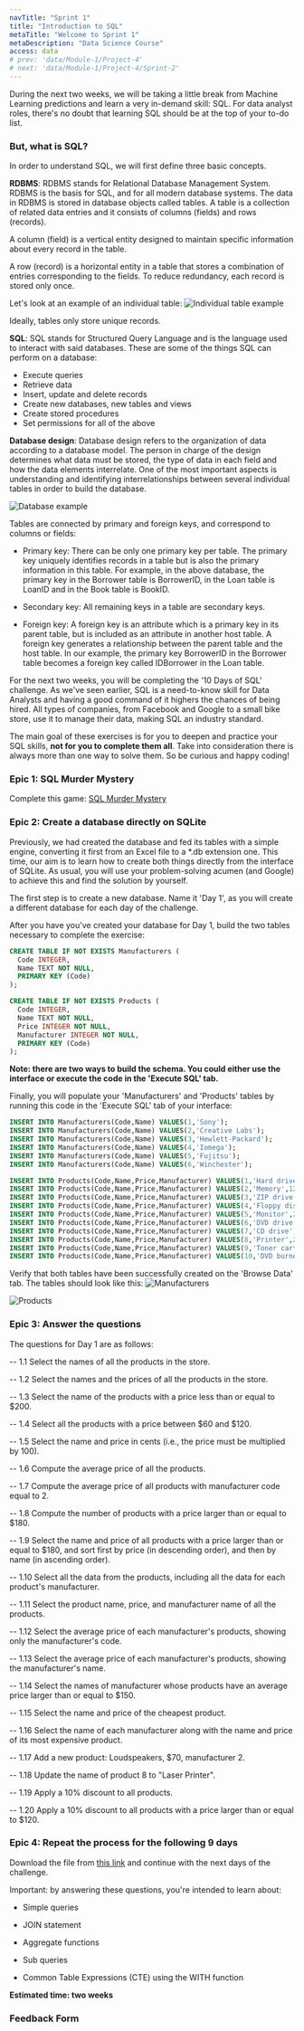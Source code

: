 ```yaml
---
navTitle: "Sprint 1"
title: "Introduction to SQL"
metaTitle: "Welcome to Sprint 1"
metaDescription: "Data Science Course"
access: data
# prev: 'data/Module-1/Project-4'
# next: 'data/Module-1/Project-4/Sprint-2'
---
```


During the next two weeks, we will be taking a little break from Machine Learning predictions and learn a very in-demand skill: SQL. For data analyst roles, there's no doubt that learning SQL should be at the top of your to-do list.

### But, what is SQL?

In order to understand SQL, we will first define three basic concepts.

**RDBMS**: RDBMS stands for Relational Database Management System. RDBMS is the basis for SQL, and for all modern database systems. The data in RDBMS is stored in database objects called tables. A table is a collection of related data entries and it consists of columns (fields) and rows (records).

A column (field) is a vertical entity designed to maintain specific information about every record in the table.

A row (record) is a horizontal entity in a table that stores a combination of entries corresponding to the fields. To reduce redundancy, each record is stored only once.

Let's look at an example of an individual table:
![Individual table example](./individual-table.png)

Ideally, tables only store unique records.

**SQL**: SQL stands for Structured Query Language and is the language used to interact with said databases. These are some of the things SQL can perform on a database:

- Execute queries
- Retrieve data
- Insert, update and delete records
- Create new databases, new tables and views
- Create stored procedures
- Set permissions for all of the above

**Database design**: Database design refers to the organization of data according to a database model. The person in charge of the design determines what data must be stored, the type of data in each field and how the data elements interrelate. One of the most important aspects is understanding and identifying interrelationships between several individual tables in order to build the database.

![Database example](./database-example.png)

Tables are connected by primary and foreign keys, and correspond to columns or fields:

- Primary key: There can be only one primary key per table. The primary key uniquely identifies records in a table but is also the primary information in this table. For example, in the above database, the primary key in the Borrower table is BorrowerID, in the Loan table is LoanID and in the Book table is BookID.

- Secondary key: All remaining keys in a table are secondary keys.

- Foreign key: A foreign key is an attribute which is a primary key in its parent table, but is included as an attribute in another host table. A foreign key generates a relationship between the parent table and the host table. In our example, the primary key BorrowerID in the Borrower table becomes a foreign key called IDBorrower in the Loan table.

For the next two weeks, you will be completing the '10 Days of SQL' challenge. As we've seen earlier, SQL is a need-to-know skill for Data Analysts and having a good command of it highers the chances of being hired. All types of companies, from Facebook and Google to a small bike store, use it to manage their data, making SQL an industry standard.

The main goal of these exercises is for you to deepen and practice your SQL skills, **not for you to complete them all**. Take into consideration there is always more than one way to solve them. So be curious and happy coding!

### Epic 1: SQL Murder Mystery

Complete this game: [SQL Murder Mystery](https://mystery.knightlab.com/)

### Epic 2: Create a database directly on SQLite

Previously, we had created the database and fed its tables with a simple engine, converting it first from an Excel file to a \*.db extension one. This time, our aim is to learn how to create both things directly from the interface of SQLite. As usual, you will use your problem-solving acumen (and Google) to achieve this and find the solution by yourself.

The first step is to create a new database. Name it 'Day 1', as you will create a different database for each day of the challenge.

After you have you've created your database for Day 1, build the two tables necessary to complete the exercise:

```sql
CREATE TABLE IF NOT EXISTS Manufacturers (
  Code INTEGER,
  Name TEXT NOT NULL,
  PRIMARY KEY (Code)
);

CREATE TABLE IF NOT EXISTS Products (
  Code INTEGER,
  Name TEXT NOT NULL,
  Price INTEGER NOT NULL,
  Manufacturer INTEGER NOT NULL,
  PRIMARY KEY (Code)
);
```

**Note: there are two ways to build the schema. You could either use the interface or execute the code in the 'Execute SQL' tab.**

Finally, you will populate your 'Manufacturers' and 'Products' tables by running this code in the 'Execute SQL' tab of your interface:

```sql
INSERT INTO Manufacturers(Code,Name) VALUES(1,'Sony');
INSERT INTO Manufacturers(Code,Name) VALUES(2,'Creative Labs');
INSERT INTO Manufacturers(Code,Name) VALUES(3,'Hewlett-Packard');
INSERT INTO Manufacturers(Code,Name) VALUES(4,'Iomega');
INSERT INTO Manufacturers(Code,Name) VALUES(5,'Fujitsu');
INSERT INTO Manufacturers(Code,Name) VALUES(6,'Winchester');

INSERT INTO Products(Code,Name,Price,Manufacturer) VALUES(1,'Hard drive',240,5);
INSERT INTO Products(Code,Name,Price,Manufacturer) VALUES(2,'Memory',120,6);
INSERT INTO Products(Code,Name,Price,Manufacturer) VALUES(3,'ZIP drive',150,4);
INSERT INTO Products(Code,Name,Price,Manufacturer) VALUES(4,'Floppy disk',5,6);
INSERT INTO Products(Code,Name,Price,Manufacturer) VALUES(5,'Monitor',240,1);
INSERT INTO Products(Code,Name,Price,Manufacturer) VALUES(6,'DVD drive',180,2);
INSERT INTO Products(Code,Name,Price,Manufacturer) VALUES(7,'CD drive',90,2);
INSERT INTO Products(Code,Name,Price,Manufacturer) VALUES(8,'Printer',270,3);
INSERT INTO Products(Code,Name,Price,Manufacturer) VALUES(9,'Toner cartridge',66,3);
INSERT INTO Products(Code,Name,Price,Manufacturer) VALUES(10,'DVD burner',180,2);
```

Verify that both tables have been successfully created on the 'Browse Data' tab. The tables should look like this:
![Manufacturers](./Manufacturers_table.png)

![Products](./Products_table.png)

### Epic 3: Answer the questions

The questions for Day 1 are as follows:

-- 1.1 Select the names of all the products in the store.

-- 1.2 Select the names and the prices of all the products in the store.

-- 1.3 Select the name of the products with a price less than or equal to $200.

-- 1.4 Select all the products with a price between $60 and $120.

-- 1.5 Select the name and price in cents (i.e., the price must be multiplied by 100).

-- 1.6 Compute the average price of all the products.

-- 1.7 Compute the average price of all products with manufacturer code equal to 2.

-- 1.8 Compute the number of products with a price larger than or equal to $180.

-- 1.9 Select the name and price of all products with a price larger than or equal to $180, and sort first by price (in descending order), and then by name (in ascending order).

-- 1.10 Select all the data from the products, including all the data for each product's manufacturer.

-- 1.11 Select the product name, price, and manufacturer name of all the products.

-- 1.12 Select the average price of each manufacturer's products, showing only the manufacturer's code.

-- 1.13 Select the average price of each manufacturer's products, showing the manufacturer's name.

-- 1.14 Select the names of manufacturer whose products have an average price larger than or equal to $150.

-- 1.15 Select the name and price of the cheapest product.

-- 1.16 Select the name of each manufacturer along with the name and price of its most expensive product.

-- 1.17 Add a new product: Loudspeakers, $70, manufacturer 2.

-- 1.18 Update the name of product 8 to "Laser Printer".

-- 1.19 Apply a 10% discount to all products.

-- 1.20 Apply a 10% discount to all products with a price larger than or equal to $120.

### Epic 4: Repeat the process for the following 9 days

Download the file from [this link](https://docs.google.com/document/d/1dUt7lbttwkC1AUrAdtHHXA0B_Mcmvcyb/edit?usp=sharing&ouid=112478853022456914671&rtpof=true&sd=true) and continue with the next days of the challenge.

Important: by answering these questions, you're intended to learn about:

- Simple queries

- JOIN statement

- Aggregate functions

- Sub queries

- Common Table Expressions (CTE) using the WITH function

**Estimated time: two weeks**

### Feedback Form

<embeddediframe title="Project-1-feedback-form" height="1000px" link="https://docs.google.com/forms/d/e/1FAIpQLSfxACEn_EvqbI2LeEj9Tl-t_dmWRbvfeWaESViI-r42QzHN_A/viewform?embedded=true"/>
